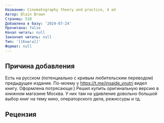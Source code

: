```yaml
---
Название: Cinematography theory and practice, 4 ed
Автор: Blain Brown
Страниц: 510
Добавлена в базу: '2024-07-24'
Прочитана: false
Начал читать: null
Закончил читать: null
Тип: '[[Книга]]'
Формат: null
---
```

## Причина добавления

Есть на русском (потенциально с кривым любительским переводом) предыдущее издание. По-моему у https://t.me/insaide_vnutri видел книгу. Оформлена потрясающе:) Решил купить оригинальную версию в книжном магазине Москва. У них там на удивление довольно большой выбор книг на тему кино, операторского дела, режиссуры и тд.

## Рецензия
